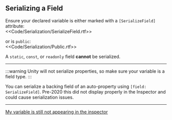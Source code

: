 ## Serializing a Field

Ensure your declared variable is either marked with a `[SerializeField]` attribute:  
<<Code/Serialization/SerializeField.rtf>>  

or is `public`:  
<<Code/Serialization/Public.rtf>>

A `static`, `const`, or `readonly` field **cannot** be serialized.

---  

:::warning
Unity will not serialize properties, so make sure your variable is a field type.
:::  

You can serialize a backing field of an auto-property using `[field: SerializeField]`. Pre-2020 this did not display properly in the Inspector and could cause serialization issues.

---  

[My variable is still not appearing in the inspector](../Serialization%202/Serializing%20A%20Field%202.md)